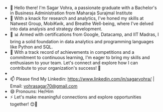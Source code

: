 - 👋 Hello there! I'm Sagar Vohra, a passionate graduate with a Bachelor's in Business Administration from Maharaja Surajmal Institute
- 💼 With a knack for research and analytics, I've honed my skills at Natwest Group, MobiKwik, and Breathe Well-being, where I've delved into data analysis and strategy development. 
- 🌱 📊 Armed with certifications from Google, Datacamp, and IIT Madras, I bring a solid foundation in data analytics and programming languages like Python and SQL. 
- 🌟 With a track record of achievements in competitions and a commitment to continuous learning, I'm eager to bring my skills and enthusiasm to your team. Let's connect and explore how I can contribute to your organization's success! 🚀
- 
- 📫 Please find My Linkedin: https://www.linkedin.com/in/sagarvohra/     | Email: vohrasagar70@gmail.com
- 😄 Pronouns: He/Him
- ⚡ Let's make meaningful connections and explore opportunities together! 😊🌟

<!---
Taskiee/Taskiee is a ✨ special ✨ repository because its `README.md` (this file) appears on your GitHub profile.
You can click the Preview link to take a look at your changes.
--->
